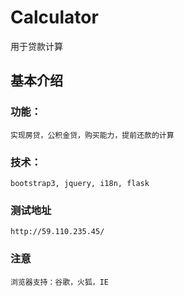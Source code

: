 # Calculator
用于贷款计算
## 基本介绍
### 功能：
    实现房贷，公积金贷，购买能力，提前还款的计算
### 技术：
    bootstrap3, jquery, i18n, flask
### 测试地址
    http://59.110.235.45/
### 注意
    浏览器支持：谷歌，火狐，IE

